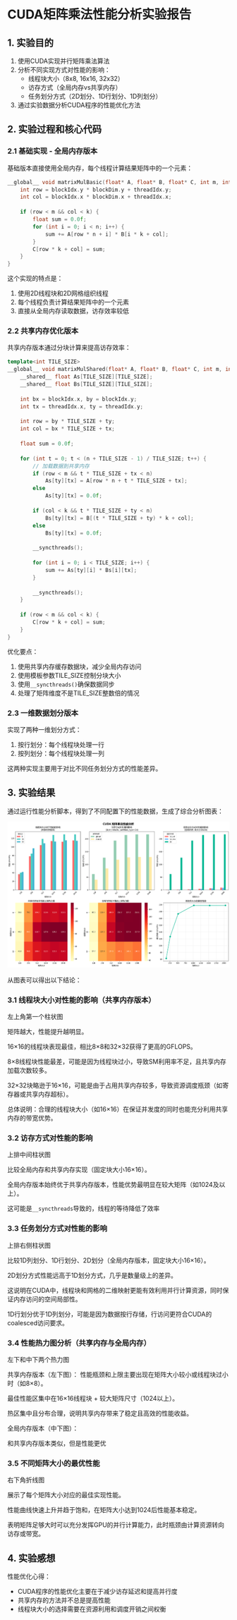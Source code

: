 # CUDA矩阵乘法性能分析实验报告

## 1. 实验目的

1. 使用CUDA实现并行矩阵乘法算法
2. 分析不同实现方式对性能的影响：
   - 线程块大小（8x8, 16x16, 32x32）
   - 访存方式（全局内存vs共享内存）
   - 任务划分方式（2D划分、1D行划分、1D列划分）
3. 通过实验数据分析CUDA程序的性能优化方法

## 2. 实验过程和核心代码

### 2.1 基础实现 - 全局内存版本

基础版本直接使用全局内存，每个线程计算结果矩阵中的一个元素：

```cpp
__global__ void matrixMulBasic(float* A, float* B, float* C, int m, int n, int k) {
    int row = blockIdx.y * blockDim.y + threadIdx.y;
    int col = blockIdx.x * blockDim.x + threadIdx.x;
    
    if (row < m && col < k) {
        float sum = 0.0f;
        for (int i = 0; i < n; i++) {
            sum += A[row * n + i] * B[i * k + col];
        }
        C[row * k + col] = sum;
    }
}
```

这个实现的特点是：
1. 使用2D线程块和2D网格组织线程
2. 每个线程负责计算结果矩阵中的一个元素
3. 直接从全局内存读取数据，访存效率较低

### 2.2 共享内存优化版本

共享内存版本通过分块计算来提高访存效率：

```cpp
template<int TILE_SIZE>
__global__ void matrixMulShared(float* A, float* B, float* C, int m, int n, int k) {
    __shared__ float As[TILE_SIZE][TILE_SIZE];
    __shared__ float Bs[TILE_SIZE][TILE_SIZE];
    
    int bx = blockIdx.x, by = blockIdx.y;
    int tx = threadIdx.x, ty = threadIdx.y;
    
    int row = by * TILE_SIZE + ty;
    int col = bx * TILE_SIZE + tx;
    
    float sum = 0.0f;
    
    for (int t = 0; t < (n + TILE_SIZE - 1) / TILE_SIZE; t++) {
        // 加载数据到共享内存
        if (row < m && t * TILE_SIZE + tx < n)
            As[ty][tx] = A[row * n + t * TILE_SIZE + tx];
        else
            As[ty][tx] = 0.0f;
            
        if (col < k && t * TILE_SIZE + ty < n)
            Bs[ty][tx] = B[(t * TILE_SIZE + ty) * k + col];
        else
            Bs[ty][tx] = 0.0f;
            
        __syncthreads();
        
        for (int i = 0; i < TILE_SIZE; i++) {
            sum += As[ty][i] * Bs[i][tx];
        }
        
        __syncthreads();
    }
    
    if (row < m && col < k) {
        C[row * k + col] = sum;
    }
}
```

优化要点：
1. 使用共享内存缓存数据块，减少全局内存访问
2. 使用模板参数TILE_SIZE控制分块大小
3. 使用`__syncthreads()`确保数据同步
4. 处理了矩阵维度不是TILE_SIZE整数倍的情况

### 2.3 一维数据划分版本

实现了两种一维划分方式：

1. 按行划分：每个线程块处理一行
2. 按列划分：每个线程块处理一列

这两种实现主要用于对比不同任务划分方式的性能差异。

## 3. 实验结果

通过运行性能分析脚本，得到了不同配置下的性能数据，生成了综合分析图表：

![CUDA矩阵乘法性能分析](cuda_performance_analysis.png)

从图表可以得出以下结论：

### 3.1 线程块大小对性能的影响（共享内存版本）

左上角第一个柱状图

矩阵越大，性能提升越明显。

16×16的线程块表现最佳，相比8×8和32×32获得了更高的GFLOPS。

8×8线程块性能最差，可能是因为线程块过小，导致SM利用率不足，且共享内存加载次数较多。

32×32块略逊于16×16，可能是由于占用共享内存较多，导致资源调度瓶颈（如寄存器或共享内存超标）。

总体说明：合理的线程块大小（如16×16）在保证并发度的同时也能充分利用共享内存的带宽优势。

### 3.2 访存方式对性能的影响

上排中间柱状图

比较全局内存和共享内存实现（固定块大小16×16）。

全局内存版本始终优于共享内存版本，性能优势最明显在较大矩阵（如1024及以上）。

这可能是`__syncthreads`导致的，线程的等待降低了效率


### 3.3 任务划分方式对性能的影响
上排右侧柱状图

比较1D列划分、1D行划分、2D划分（全局内存版本，固定块大小16×16）。

2D划分方式性能远高于1D划分方式，几乎是数量级上的差异。

这说明在CUDA中，线程块和网格的二维映射更能有效利用并行计算资源，同时保证内存访问的空间局部性。

1D行划分优于1D列划分，可能是因为数据按行存储，行访问更符合CUDA的coalesced访问要求。

### 3.4 性能热力图分析（共享内存与全局内存）

左下和中下两个热力图

共享内存版本（左下图）：
性能瓶颈和上限主要出现在矩阵大小较小或线程块过小时（如8×8）。

最佳性能区集中在16×16线程块 + 较大矩阵尺寸（1024以上）。

热区集中且分布合理，说明共享内存带来了稳定且高效的性能收益。

全局内存版本（中下图）：

和共享内存版本类似，但是性能更优

### 3.5 不同矩阵大小的最优性能

右下角折线图

展示了每个矩阵大小对应的最佳实现性能。

性能曲线快速上升并趋于饱和，在矩阵大小达到1024后性能基本稳定。

表明矩阵足够大时可以充分发挥GPU的并行计算能力，此时瓶颈由计算资源转向访存或带宽。




## 4. 实验感想

性能优化心得：

- CUDA程序的性能优化主要在于减少访存延迟和提高并行度
- 共享内存的方法并不总是提高性能
- 线程块大小的选择需要在资源利用和调度开销之间权衡
